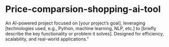 # Price-comparsion-shopping-ai-tool
An AI-powered project focused on [your project’s goal], leveraging [technologies used, e.g., Python, machine learning, NLP, etc.] to [briefly describe the key functionality or problem it solves]. Designed for efficiency, scalability, and real-world applications."
